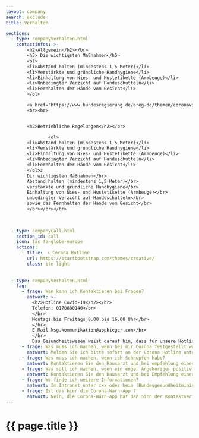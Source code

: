 ```yaml
---
layout: company
search: exclude
title: Verhalten

sections:
  - type: companyVerhalten.html 
    contactinfos: >-
        <h2>Allgemein</h2></br>
        <h5> Die wichtigsten Maßnahmen</h5>
        <ol>
        <li>Abstand halten (mindestens 1,5 Meter)</li>
        <li>Verstärkte und gründliche Handhygiene</li>
        <li>Einhaltung von Nies- und Hustetikette (Armbeuge)</li>
        <li>Unbedingter Verzicht auf Händeschütteln</li>
        <li>Fernhalten der Hände vom Gesicht</li>
        </ol>

        <a href="https://www.bundesregierung.de/breg-de/themen/coronavirus/corona-massnahmen-1734724">WEITERE INFOS</a>
        <br><br>


        <h2>Betriebliche Regelungen</h2></br>

                <ol>
        <li>Abstand halten (mindestens 1,5 Meter)</li>
        <li>Verstärkte und gründliche Handhygiene</li>
        <li>Einhaltung von Nies- und Hustetikette (Armbeuge)</li>
        <li>Unbedingter Verzicht auf Händeschütteln</li>
        <li>Fernhalten der Hände vom Gesicht</li>
        </ol>z
        Dir wichtigsten Maßnahmen</br>
        Abstand halten (mindestens 1,5 Meter)</br>
        verstärkte und gründliche Handhygiene</br>
        Einhaltung von Nies- und Hustetikette (Armbeuge)</br>
        unbedingter Verzicht auf Händeschütteln</br>
        sowie das Fernhalten der Hände vom Gesicht</br>
        </br></br></br>

  
 
  - type: companyCall.html
    section_id: call 
    icon: fas fa-globe-europe
    actions: 
      - title:  📞 Corona Hotline
        url: https://startbootstrap.com/themes/creative/
        class: btn-light
 
 
  - type: companyVerhalten.html
    faq:
      - frage: Wen kann ich Kontaktieren bei Fragen?
        antwort: >-
          <h2>Hotline Covid-19</h2></br>
          Telefon: 0170880140</br> 
          </br>
          Montags bis Freitags 8.00 bis 16.00 Uhr</br>
          </br>
          E-Mail ksg.kommunikation@appbieger.com</br>
          </br>
          Das Gesundheitswesen weist darauf hin, dass für unsere Hotline jede freie medizinische Ressource zur Verfügung gestellt wird. Trotzdem kann es bei hoher Nachfrage zu Wartezeiten kommen. Nutzen Sie daher bitte auch die Möglichkeit, Ihre Anfrage per Mail zu stellen. Vielen Dank.
      - frage: Was muss ich machen, wenn bei mir Corona festgestellt wurde?
        antwort: Melden Sie ich bitte sofort an der Corona Hotline unter 0170880140 
      - frage: Was muss ich machen, wenn ich Schnupfen habe? 
        antwort: Kontaktieren Sie den Hausarzt und bei empfehlung einer Krankschreibung sollten Sie zu Hause bleiben. Bei zwiefel, melden Sie ich bitte an der Corona Hotline unter 0170880140 oder schreiben Sie uns ksg.kommunikation@appbieger.com   
      - frage: Was soll ich machen, wenn ein enger Angehöriger positiv auf Corona getestet wurde? 
        antwort: Kontaktieren Sie den Hausarzt und bei Empfehlung einer Krankschreibung sollten Sie zu Hause bleiben. Bei Zweifel melden Sie ich bitte an der Corona Hotline unter 0170880140 oder schreiben Sie uns ksg.kommunikation@appbieger.com
      - frage: Wo finde ich weitere Informationen?
        antwort: Im Intranet unter xxx oder beim [Bundesgesundheitministerum] (https://www.bundesgesundheitsministerium.de/coronavirus.html)
      - frage: Ist das hier die Corona-Warn-App ?
        antwort: Nein, die Corona-Warn-App hat den Sinn der Kontaktverfolgung. Diese App informiert über die aktuelle Coronalage sowie die allgemeinen und betrieblichen Informationen rund um die Corona Pandemie
---
```

 

<div class="VerhaltenHeaderBackground ">
   <h1>
    {{  page.title }}
   </h1> 
</div>